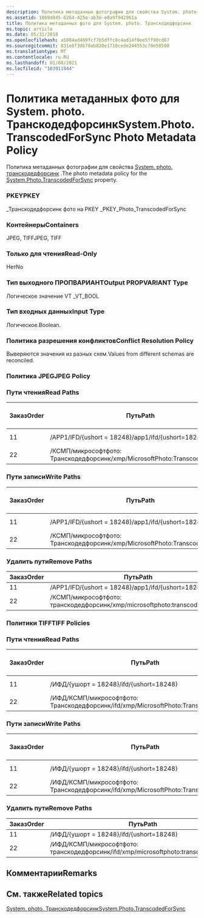 ```yaml
---
description: Политика метаданных фотографии для свойства System. photo. Транскодедфорсинк.
ms.assetid: 1869d845-6264-425a-ab3e-e0a9f942961a
title: Политика метаданных фото для System. photo. Транскодедфорсинк
ms.topic: article
ms.date: 05/31/2018
ms.openlocfilehash: a5884ad469fcf7b5dffc8c4ad14f0ee5ff90cd07
ms.sourcegitcommit: 831e8f3db78ab820e1710cede244553c70e50500
ms.translationtype: MT
ms.contentlocale: ru-RU
ms.lasthandoff: 01/08/2021
ms.locfileid: "103911944"
---
```

# <a name="systemphototranscodedforsync-photo-metadata-policy"></a><span data-ttu-id="a3d2f-103">Политика метаданных фото для System. photo. Транскодедфорсинк</span><span class="sxs-lookup"><span data-stu-id="a3d2f-103">System.Photo.TranscodedForSync Photo Metadata Policy</span></span>

<span data-ttu-id="a3d2f-104">Политика метаданных фотографии для свойства [System. photo. транскодедфорсинк](../properties/props-system-photo-transcodedforsync.md) .</span><span class="sxs-lookup"><span data-stu-id="a3d2f-104">The photo metadata policy for the [System.Photo.TranscodedForSync](../properties/props-system-photo-transcodedforsync.md) property.</span></span>

### <a name="pkey"></a><span data-ttu-id="a3d2f-105">PKEY</span><span class="sxs-lookup"><span data-stu-id="a3d2f-105">PKEY</span></span>

<span data-ttu-id="a3d2f-106">\_Транскодедфорсинк фото на PKEY \_</span><span class="sxs-lookup"><span data-stu-id="a3d2f-106">PKEY\_Photo\_TranscodedForSync</span></span>

### <a name="containers"></a><span data-ttu-id="a3d2f-107">Контейнеры</span><span class="sxs-lookup"><span data-stu-id="a3d2f-107">Containers</span></span>

<span data-ttu-id="a3d2f-108">JPEG, TIFF</span><span class="sxs-lookup"><span data-stu-id="a3d2f-108">JPEG, TIFF</span></span>

### <a name="read-only"></a><span data-ttu-id="a3d2f-109">Только для чтения</span><span class="sxs-lookup"><span data-stu-id="a3d2f-109">Read-Only</span></span>

<span data-ttu-id="a3d2f-110">Нет</span><span class="sxs-lookup"><span data-stu-id="a3d2f-110">No</span></span>

### <a name="output-propvariant-type"></a><span data-ttu-id="a3d2f-111">Тип выходного ПРОПВАРИАНТ</span><span class="sxs-lookup"><span data-stu-id="a3d2f-111">Output PROPVARIANT Type</span></span>

<span data-ttu-id="a3d2f-112">Логическое значение VT \_</span><span class="sxs-lookup"><span data-stu-id="a3d2f-112">VT\_BOOL</span></span>

### <a name="input-type"></a><span data-ttu-id="a3d2f-113">Тип входных данных</span><span class="sxs-lookup"><span data-stu-id="a3d2f-113">Input Type</span></span>

<span data-ttu-id="a3d2f-114">Логическое.</span><span class="sxs-lookup"><span data-stu-id="a3d2f-114">Boolean.</span></span>

### <a name="conflict-resolution-policy"></a><span data-ttu-id="a3d2f-115">Политика разрешения конфликтов</span><span class="sxs-lookup"><span data-stu-id="a3d2f-115">Conflict Resolution Policy</span></span>

<span data-ttu-id="a3d2f-116">Выверяются значения из разных схем.</span><span class="sxs-lookup"><span data-stu-id="a3d2f-116">Values from different schemas are reconciled.</span></span>

### <a name="jpeg-policy"></a><span data-ttu-id="a3d2f-117">Политика JPEG</span><span class="sxs-lookup"><span data-stu-id="a3d2f-117">JPEG Policy</span></span>

### <a name="read-paths"></a><span data-ttu-id="a3d2f-118">Пути чтения</span><span class="sxs-lookup"><span data-stu-id="a3d2f-118">Read Paths</span></span>



| <span data-ttu-id="a3d2f-119">Заказ</span><span class="sxs-lookup"><span data-stu-id="a3d2f-119">Order</span></span> | <span data-ttu-id="a3d2f-120">Путь</span><span class="sxs-lookup"><span data-stu-id="a3d2f-120">Path</span></span>                                  | <span data-ttu-id="a3d2f-121">Формат диска</span><span class="sxs-lookup"><span data-stu-id="a3d2f-121">Disk Format</span></span>  |
|-------|---------------------------------------|--------------|
| <span data-ttu-id="a3d2f-122">1</span><span class="sxs-lookup"><span data-stu-id="a3d2f-122">1</span></span>     | <span data-ttu-id="a3d2f-123">/APP1/IFD/{ushort = 18248}</span><span class="sxs-lookup"><span data-stu-id="a3d2f-123">/app1/ifd/{ushort=18248}</span></span>              | <span data-ttu-id="a3d2f-124">bool, \_ UShort</span><span class="sxs-lookup"><span data-stu-id="a3d2f-124">bool\_ushort</span></span> |
| <span data-ttu-id="a3d2f-125">2</span><span class="sxs-lookup"><span data-stu-id="a3d2f-125">2</span></span>     | <span data-ttu-id="a3d2f-126">/КСМП/микрософтфото: Транскодедфорсинк</span><span class="sxs-lookup"><span data-stu-id="a3d2f-126">/xmp/MicrosoftPhoto:TranscodedForSync</span></span> |              |



 

### <a name="write-paths"></a><span data-ttu-id="a3d2f-127">Пути записи</span><span class="sxs-lookup"><span data-stu-id="a3d2f-127">Write Paths</span></span>



| <span data-ttu-id="a3d2f-128">Заказ</span><span class="sxs-lookup"><span data-stu-id="a3d2f-128">Order</span></span> | <span data-ttu-id="a3d2f-129">Путь</span><span class="sxs-lookup"><span data-stu-id="a3d2f-129">Path</span></span>                                  | <span data-ttu-id="a3d2f-130">Формат диска</span><span class="sxs-lookup"><span data-stu-id="a3d2f-130">Disk Format</span></span>  |
|-------|---------------------------------------|--------------|
| <span data-ttu-id="a3d2f-131">1</span><span class="sxs-lookup"><span data-stu-id="a3d2f-131">1</span></span>     | <span data-ttu-id="a3d2f-132">/APP1/IFD/{ushort = 18248}</span><span class="sxs-lookup"><span data-stu-id="a3d2f-132">/app1/ifd/{ushort=18248}</span></span>              | <span data-ttu-id="a3d2f-133">bool, \_ UShort</span><span class="sxs-lookup"><span data-stu-id="a3d2f-133">bool\_ushort</span></span> |
| <span data-ttu-id="a3d2f-134">2</span><span class="sxs-lookup"><span data-stu-id="a3d2f-134">2</span></span>     | <span data-ttu-id="a3d2f-135">/КСМП/микрософтфото: Транскодедфорсинк</span><span class="sxs-lookup"><span data-stu-id="a3d2f-135">/xmp/MicrosoftPhoto:TranscodedForSync</span></span> |              |



 

### <a name="remove-paths"></a><span data-ttu-id="a3d2f-136">Удалить пути</span><span class="sxs-lookup"><span data-stu-id="a3d2f-136">Remove Paths</span></span>



| <span data-ttu-id="a3d2f-137">Заказ</span><span class="sxs-lookup"><span data-stu-id="a3d2f-137">Order</span></span> | <span data-ttu-id="a3d2f-138">Путь</span><span class="sxs-lookup"><span data-stu-id="a3d2f-138">Path</span></span>                                  |
|-------|---------------------------------------|
| <span data-ttu-id="a3d2f-139">1</span><span class="sxs-lookup"><span data-stu-id="a3d2f-139">1</span></span>     | <span data-ttu-id="a3d2f-140">/APP1/IFD/{ushort = 18248}</span><span class="sxs-lookup"><span data-stu-id="a3d2f-140">/app1/ifd/{ushort=18248}</span></span>              |
| <span data-ttu-id="a3d2f-141">2</span><span class="sxs-lookup"><span data-stu-id="a3d2f-141">2</span></span>     | <span data-ttu-id="a3d2f-142">/КСМП/микрософтфото: транскодедфорсинк</span><span class="sxs-lookup"><span data-stu-id="a3d2f-142">/xmp/microsoftphoto:transcodedforsync</span></span> |



 

### <a name="tiff-policies"></a><span data-ttu-id="a3d2f-143">Политики TIFF</span><span class="sxs-lookup"><span data-stu-id="a3d2f-143">TIFF Policies</span></span>

### <a name="read-paths"></a><span data-ttu-id="a3d2f-144">Пути чтения</span><span class="sxs-lookup"><span data-stu-id="a3d2f-144">Read Paths</span></span>



| <span data-ttu-id="a3d2f-145">Заказ</span><span class="sxs-lookup"><span data-stu-id="a3d2f-145">Order</span></span> | <span data-ttu-id="a3d2f-146">Путь</span><span class="sxs-lookup"><span data-stu-id="a3d2f-146">Path</span></span>                                      | <span data-ttu-id="a3d2f-147">Формат диска</span><span class="sxs-lookup"><span data-stu-id="a3d2f-147">Disk Format</span></span>  |
|-------|-------------------------------------------|--------------|
| <span data-ttu-id="a3d2f-148">1</span><span class="sxs-lookup"><span data-stu-id="a3d2f-148">1</span></span>     | <span data-ttu-id="a3d2f-149">/ИФД/{ушорт = 18248}</span><span class="sxs-lookup"><span data-stu-id="a3d2f-149">/ifd/{ushort=18248}</span></span>                       | <span data-ttu-id="a3d2f-150">bool, \_ UShort</span><span class="sxs-lookup"><span data-stu-id="a3d2f-150">bool\_ushort</span></span> |
| <span data-ttu-id="a3d2f-151">2</span><span class="sxs-lookup"><span data-stu-id="a3d2f-151">2</span></span>     | <span data-ttu-id="a3d2f-152">/ИФД/КСМП/микрософтфото: Транскодедфорсинк</span><span class="sxs-lookup"><span data-stu-id="a3d2f-152">/ifd/xmp/MicrosoftPhoto:TranscodedForSync</span></span> |              |



 

### <a name="write-paths"></a><span data-ttu-id="a3d2f-153">Пути записи</span><span class="sxs-lookup"><span data-stu-id="a3d2f-153">Write Paths</span></span>



| <span data-ttu-id="a3d2f-154">Заказ</span><span class="sxs-lookup"><span data-stu-id="a3d2f-154">Order</span></span> | <span data-ttu-id="a3d2f-155">Путь</span><span class="sxs-lookup"><span data-stu-id="a3d2f-155">Path</span></span>                                      | <span data-ttu-id="a3d2f-156">Формат диска</span><span class="sxs-lookup"><span data-stu-id="a3d2f-156">Disk Format</span></span>  |
|-------|-------------------------------------------|--------------|
| <span data-ttu-id="a3d2f-157">1</span><span class="sxs-lookup"><span data-stu-id="a3d2f-157">1</span></span>     | <span data-ttu-id="a3d2f-158">/ИФД/{ушорт = 18248}</span><span class="sxs-lookup"><span data-stu-id="a3d2f-158">/ifd/{ushort=18248}</span></span>                       | <span data-ttu-id="a3d2f-159">bool, \_ UShort</span><span class="sxs-lookup"><span data-stu-id="a3d2f-159">bool\_ushort</span></span> |
| <span data-ttu-id="a3d2f-160">2</span><span class="sxs-lookup"><span data-stu-id="a3d2f-160">2</span></span>     | <span data-ttu-id="a3d2f-161">/ИФД/КСМП/микрософтфото: Транскодедфорсинк</span><span class="sxs-lookup"><span data-stu-id="a3d2f-161">/ifd/xmp/MicrosoftPhoto:TranscodedForSync</span></span> |              |



 

### <a name="remove-paths"></a><span data-ttu-id="a3d2f-162">Удалить пути</span><span class="sxs-lookup"><span data-stu-id="a3d2f-162">Remove Paths</span></span>



| <span data-ttu-id="a3d2f-163">Заказ</span><span class="sxs-lookup"><span data-stu-id="a3d2f-163">Order</span></span> | <span data-ttu-id="a3d2f-164">Путь</span><span class="sxs-lookup"><span data-stu-id="a3d2f-164">Path</span></span>                                      |
|-------|-------------------------------------------|
| <span data-ttu-id="a3d2f-165">1</span><span class="sxs-lookup"><span data-stu-id="a3d2f-165">1</span></span>     | <span data-ttu-id="a3d2f-166">/ИФД/{ушорт = 18248}</span><span class="sxs-lookup"><span data-stu-id="a3d2f-166">/ifd/{ushort=18248}</span></span>                       |
| <span data-ttu-id="a3d2f-167">2</span><span class="sxs-lookup"><span data-stu-id="a3d2f-167">2</span></span>     | <span data-ttu-id="a3d2f-168">/ИФД/КСМП/микрософтфото: транскодедфорсинк</span><span class="sxs-lookup"><span data-stu-id="a3d2f-168">/ifd/xmp/microsoftphoto:transcodedforsync</span></span> |



 

## <a name="remarks"></a><span data-ttu-id="a3d2f-169">Комментарии</span><span class="sxs-lookup"><span data-stu-id="a3d2f-169">Remarks</span></span>

## <a name="related-topics"></a><span data-ttu-id="a3d2f-170">См. также</span><span class="sxs-lookup"><span data-stu-id="a3d2f-170">Related topics</span></span>

<dl> <dt>

[<span data-ttu-id="a3d2f-171">System. photo. Транскодедфорсинк</span><span class="sxs-lookup"><span data-stu-id="a3d2f-171">System.Photo.TranscodedForSync</span></span>](../properties/props-system-photo-transcodedforsync.md)
</dt> </dl>

 

 
